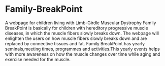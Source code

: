 # Family-BreakPoint
A webpage for children living  with Limb-Girdle Muscular Dystrophy
Family BreakPoint is basically for children with hereditory progressive muscle diseases, in which the muscle fibers slowly breaks down. 
The webpage will enlighten the users on how muscle fibers slowly breaks down and are replaced by connective tissues and fat. 
Family BreakPoint has yearly seminals,meeting times, programmes and activities.This yearly events helps with more awareness on how the muscle changes over time while aging and exercise needed for the muscle.
